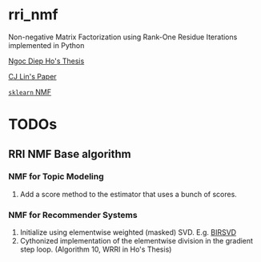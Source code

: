 # rri_nmf
Non-negative Matrix Factorization using Rank-One Residue Iterations implemented in Python

[Ngoc Diep Ho's Thesis](https://perso.uclouvain.be/paul.vandooren/ThesisHo.pdf)

[CJ Lin's Paper](https://www.csie.ntu.edu.tw/~cjlin/papers/pgradnmf.pdf)

[`sklearn` NMF](http://scikit-learn.org/stable/modules/decomposition.html#non-negative-matrix-factorization-nmf-or-nnmf)


# TODOs
## RRI NMF Base algorithm

### NMF for Topic Modeling
1. Add a score method to the estimator that uses a bunch of scores.

### NMF for Recommender Systems
1. Initialize using elementwise weighted (masked) SVD. E.g. [BIRSVD](https://github.com/xr0038/birsvd/blob/master/svd_imputation_with_mask.py)
2. Cythonized implementation of the elementwise division in the gradient step loop. (Algorithm 10, WRRI in Ho's Thesis)